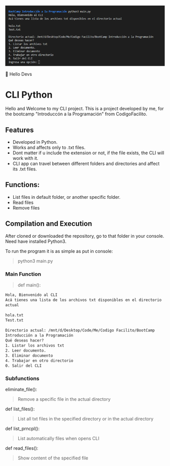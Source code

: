 ![](https://github.com/Ele4327/CLI-Python/blob/main/img/CLI%20Project.png)

👋 Hello Devs
# CLI Python

Hello and Welcome to my CLI project.
This is a project developed by me, for the bootcamp "Introduccón a la Programación" from CodigoFacilito.

## Features

- Developed in  Python.
- Works and affects only to .txt files.
- Dont matter if u include the extension or not, if the file exists, the CLI will work with it.
- CLI app can travel between different folders and directories and affect its .txt files.

## Functions:

- List files in default folder, or another specific folder.
- Read files
- Remove files


## Compilation and Execution
After cloned or downloaded the repository, go to that folder in your console.
Need have installed Python3.

To run the program it is as simple as put in console:
> python3 main.py

### Main Function
> def main():

```
Hola, Bienvenido al CLI
Acá tienes una lista de los archivos txt disponibles en el directorio actual

hola.txt
Test.txt

Directorio actual: /mnt/d/Desktop/Code/Me/Codigo Facilito/BootCamp Introducción a la Programación
Qué deseas hacer?
1. Listar los archivos txt
2. Leer documento.
3. Eliminar documento
4. Trabajar en otro directorio
0. Salir del CLI
```

### Subfunctions

eliminate_file():

> Remove a specific file in the actual directory

def list_files():

> List all txt files in the specified directory or in the actual directory

def list_prncpl():

> List automatically files when opens CLI

def read_files():

> Show content of the specified file
